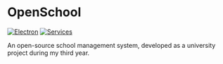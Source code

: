 # OpenSchool

[![Electron](https://github.com/hbjydev/openschool/actions/workflows/electron.yaml/badge.svg)](https://github.com/hbjydev/openschool/actions/workflows/electron.yaml)
[![Services](https://github.com/hbjydev/openschool/actions/workflows/go.yaml/badge.svg)](https://github.com/hbjydev/openschool/actions/workflows/go.yaml)

An open-source school management system, developed as a university project
during my third year.
